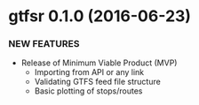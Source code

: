 gtfsr 0.1.0 (2016-06-23)
===========================

### NEW FEATURES

- Release of Minimum Viable Product (MVP)
	+ Importing from API or any link
	+ Validating GTFS feed file structure
	+ Basic plotting of stops/routes
